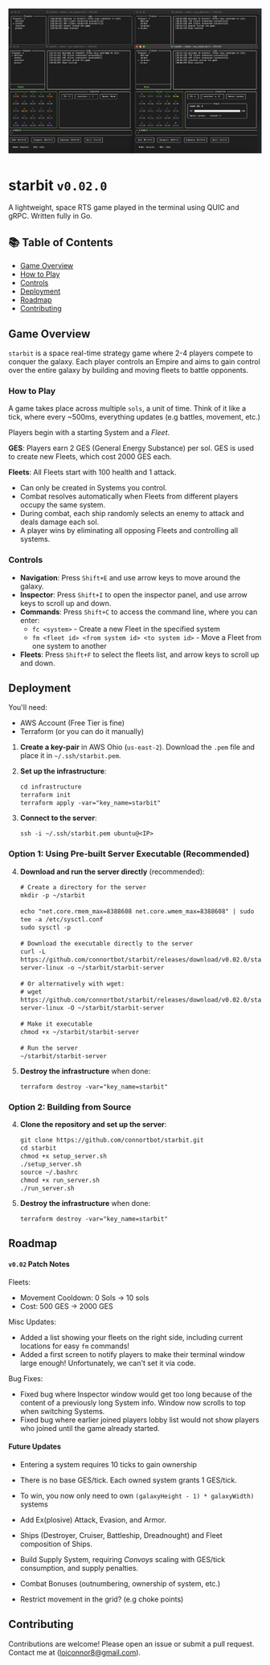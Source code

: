 # ![Starbit](./screenshots/06.png)
# starbit `v0.02.0`
A lightweight, space RTS game played in the terminal using QUIC and gRPC.
Written fully in Go.

## 📚 Table of Contents
- [Game Overview](#game-overview)
- [How to Play](#how-to-play)
- [Controls](#controls)
- [Deployment](#deployment)
- [Roadmap](#roadmap)
- [Contributing](#contributing)

## Game Overview
`starbit` is a space real-time strategy game where 2-4 players compete to conquer the galaxy. Each player controls an Empire and aims to gain control over the entire galaxy by building and moving fleets to battle opponents.

### How to Play
A game takes place across multiple `sols`, a unit of time. Think of it like a tick, where every ~500ms, everything updates (e.g battles, movement, etc.)

Players begin with a starting System and a *Fleet*.

**GES**:
Players earn 2 GES (General Energy Substance) per sol. GES is used to create new Fleets, which cost 2000 GES each.

**Fleets**: All Fleets start with 100 health and 1 attack.
- Can only be created in Systems you control.
- Combat resolves automatically when Fleets from different players occupy the same system.
- During combat, each ship randomly selects an enemy to attack and deals damage each sol.
- A player wins by eliminating all opposing Fleets and controlling all systems.

### Controls
- **Navigation**: Press `Shift+E` and use arrow keys to move around the galaxy.
- **Inspector**: Press `Shift+I` to open the inspector panel, and use arrow keys to scroll up and down.
- **Commands**: Press `Shift+C` to access the command line, where you can enter:
  - `fc <system>` - Create a new Fleet in the specified system
  - `fm <fleet id> <from system id> <to system id>` - Move a Fleet from one system to another
- **Fleets**: Press `Shift+F` to select the fleets list, and arrow keys to scroll up and down.

## Deployment
You'll need:
- AWS Account (Free Tier is fine)
- Terraform (or you can do it manually)

1. **Create a key-pair** in AWS Ohio (`us-east-2`). Download the `.pem` file and place it in `~/.ssh/starbit.pem`.

2. **Set up the infrastructure**:
   ```shell
   cd infrastructure
   terraform init
   terraform apply -var="key_name=starbit"
   ```

3. **Connect to the server**:
   ```shell
   ssh -i ~/.ssh/starbit.pem ubuntu@<IP>
   ```

### Option 1: Using Pre-built Server Executable (Recommended)

4. **Download and run the server directly** (recommended):
   ```shell
   # Create a directory for the server
   mkdir -p ~/starbit

   echo "net.core.rmem_max=8388608 net.core.wmem_max=8388608" | sudo tee -a /etc/sysctl.conf
   sudo sysctl -p
   
   # Download the executable directly to the server
   curl -L https://github.com/connortbot/starbit/releases/download/v0.02.0/starbit-server-linux -o ~/starbit/starbit-server
   
   # Or alternatively with wget:
   # wget https://github.com/connortbot/starbit/releases/download/v0.02.0/starbit-server-linux -O ~/starbit/starbit-server
   
   # Make it executable
   chmod +x ~/starbit/starbit-server
   
   # Run the server
   ~/starbit/starbit-server
   ```
5. **Destroy the infrastructure** when done:
   ```shell
   terraform destroy -var="key_name=starbit"
   ```

### Option 2: Building from Source

4. **Clone the repository and set up the server**:
   ```shell
   git clone https://github.com/connortbot/starbit.git
   cd starbit
   chmod +x setup_server.sh
   ./setup_server.sh
   source ~/.bashrc
   chmod +x run_server.sh
   ./run_server.sh
   ```

5. **Destroy the infrastructure** when done:
   ```shell
   terraform destroy -var="key_name=starbit"
   ```

## Roadmap

#### `v0.02` Patch Notes
Fleets:
- Movement Cooldown: 0 Sols -> 10 sols
- Cost: 500 GES -> 2000 GES

Misc Updates:
- Added a list showing your fleets on the right side, including current locations for easy `fm` commands!
- Added a first screen to notify players to make their terminal window large enough! Unfortunately, we can't set it via code.

Bug Fixes:
- Fixed bug where Inspector window would get too long because of the content of a previously long System info. Window now scrolls to top when switching Systems.
- Fixed bug where earlier joined players lobby list would not show players who joined until the game already started.

#### Future Updates
- Entering a system requires 10 ticks to gain ownership
- There is no base GES/tick. Each owned system grants 1 GES/tick.
- To win, you now only need to own `(galaxyHeight - 1) * galaxyWidth)` systems

- Add Ex(plosive) Attack, Evasion, and Armor.
- Ships (Destroyer, Cruiser, Battleship, Dreadnought) and Fleet composition of Ships.
- Build Supply System, requiring *Convoys* scaling with GES/tick consumption, and supply penalties.
- Combat Bonuses (outnumbering, ownership of system, etc.)
- Restrict movement in the grid? (e.g choke points)

## Contributing
Contributions are welcome! Please open an issue or submit a pull request.
Contact me at (loiconnor8@gmail.com).